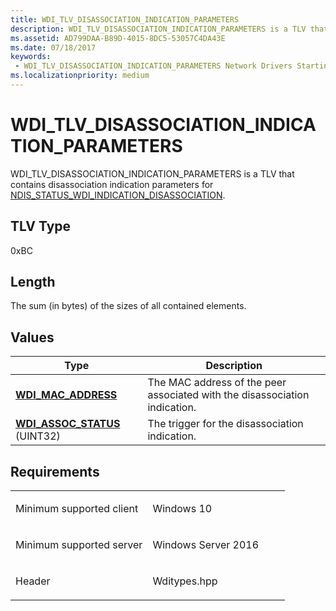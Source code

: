 ```yaml
---
title: WDI_TLV_DISASSOCIATION_INDICATION_PARAMETERS
description: WDI_TLV_DISASSOCIATION_INDICATION_PARAMETERS is a TLV that contains disassociation indication parameters for NDIS_STATUS_WDI_INDICATION_DISASSOCIATION.
ms.assetid: AD799DAA-B89D-4015-8DC5-53057C4DA43E
ms.date: 07/18/2017
keywords:
 - WDI_TLV_DISASSOCIATION_INDICATION_PARAMETERS Network Drivers Starting with Windows Vista
ms.localizationpriority: medium
---
```


# WDI\_TLV\_DISASSOCIATION\_INDICATION\_PARAMETERS


WDI\_TLV\_DISASSOCIATION\_INDICATION\_PARAMETERS is a TLV that contains disassociation indication parameters for [NDIS\_STATUS\_WDI\_INDICATION\_DISASSOCIATION](https://docs.microsoft.com/windows-hardware/drivers/network/ndis-status-wdi-indication-disassociation).

## TLV Type


0xBC

## Length


The sum (in bytes) of the sizes of all contained elements.

## Values


| Type                                                         | Description                                                                |
|--------------------------------------------------------------|----------------------------------------------------------------------------|
| [**WDI\_MAC\_ADDRESS**](https://docs.microsoft.com/windows-hardware/drivers/ddi/content/dot11wdi/ns-dot11wdi-_wdi_mac_address)            | The MAC address of the peer associated with the disassociation indication. |
| [**WDI\_ASSOC\_STATUS**](https://docs.microsoft.com/windows-hardware/drivers/ddi/content/wditypes/ne-wditypes-_wdi_assoc_status) (UINT32) | The trigger for the disassociation indication.                             |

 

Requirements
------------

<table>
<colgroup>
<col width="50%" />
<col width="50%" />
</colgroup>
<tbody>
<tr class="odd">
<td><p>Minimum supported client</p></td>
<td><p>Windows 10</p></td>
</tr>
<tr class="even">
<td><p>Minimum supported server</p></td>
<td><p>Windows Server 2016</p></td>
</tr>
<tr class="odd">
<td><p>Header</p></td>
<td>Wditypes.hpp</td>
</tr>
</tbody>
</table>

 

 




